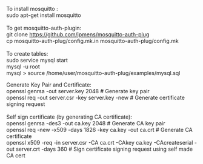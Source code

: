 To install mosquitto :<br>
	sudo apt-get install mosquitto<br>
<br>
To get mosquitto-auth-plugin:<br>
	git clone https://github.com/jpmens/mosquitto-auth-plug<br>
	cp mosquitto-auth-plug/config.mk.in mosquitto-auth-plug/config.mk<br>
<br>
To create tables:<br>
	sudo service mysql start<br>
	mysql -u root<br>
	mysql > source /home/user/mosquitto-auth-plug/examples/mysql.sql<br>

Generate Key Pair and Certificate:<br>
	openssl genrsa -out server.key 2048	# Generate key pair<br>
	openssl req -out server.csr -key server.key -new	# Generate certificate signing request<br>
<br>
Self sign certificate (by generating CA certificate):<br>
	openssl genrsa -des3 -out ca.key 2048	# Generate CA key pair<br>
	openssl req -new -x509 -days 1826 -key ca.key -out ca.crt	# Generate CA certificate<br>
	openssl x509 -req -in server.csr -CA ca.crt -CAkey ca.key -CAcreateserial -out server.crt -days 360	# Sign certificate signing request using self made CA cert<br>
